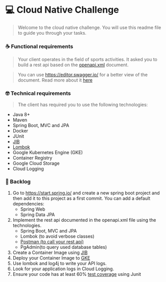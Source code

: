 # 💻 Cloud Native Challenge


> Welcome to the cloud native challenge. You will use this readme file to guide you through your tasks.


### ☕ Functional requirements

> Your client operates in the field of sports activities. It asked you to build a rest api based on the [openapi.xml](openapi.xml) document.

> You can use https://editor.swagger.io/ for a better view of the document.
Read more about it [here](https://swagger.io/docs/specification/about/)


### 🤓 Technical requirements

> The client has required you to use the following technologies:

- Java 8+
- Maven
- Spring Boot, MVC and JPA
- Docker
- JUnit
- [JIB](https://cloud.google.com/java/getting-started/jib)
- [Lombok](https://medium.com/collabcode/projeto-lombok-es1crevendo-menos-c%C3%B3digo-em-java-8fc87b379209)
- Google Kubernetes Engine (GKE)
- Container Registry
- Google Cloud Storage
- Cloud Logging


### 🐞 Backlog

1. Go to https://start.spring.io/ and create a new spring boot project and then add it to this project as a first commit. You can add a default dependencies:
    - Spring Web
    - Spring Data JPA
2. Implement the rest api documented in the openapi.xml file using the technologies.
    - Spring Boot, MVC and JPA
    - Lombok (to avoid verbose classes)
    - [Postman (to call your rest api)](https://learning.postman.com/docs/getting-started/sending-the-first-request/)
    - PgAdmin(to query used database tables)
3. Create a Container Image using [JIB](https://cloud.google.com/java/getting-started/jib)
4. Deploy your Container Image to [GKE](https://cloud.google.com/kubernetes-engine/docs/tutorials/hello-app)
5. Use lombok and log4j to write your API logs.
6. Look for your application logs in Cloud Logging.
8. Ensure your code has at least 60% [test coverage](https://www.jetbrains.com/help/idea/running-test-with-coverage.html#fe1f1331) using Junit